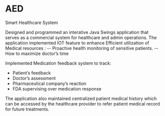 # AED

Smart Healthcare System

Designed and programmed an interative Java Swings application that serves as a commercial system for healthcare and admin operations.
The application implemented IOT feature to enhance Efficient utilization of Medical resources :
-- Proactive health monitoring of sensitive patients.
-- How to maximize doctor’s time

Implemented Medication feedback system to track:
- Patient’s feedback
- Doctor’s assessment 
- Pharmaceutical company’s reaction
- FDA supervising over medication response 

The application also maintained centralized patient medical history which can be accessed by the healthcare provider to refer 
patient medical record for future treatments.
